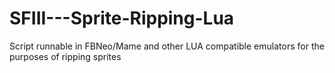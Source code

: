 # SFIII---Sprite-Ripping-Lua
Script runnable in FBNeo/Mame and other LUA compatible emulators for the purposes of ripping sprites
